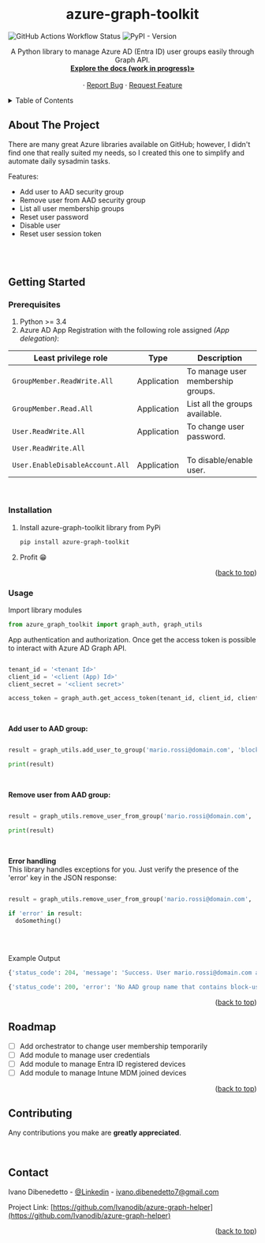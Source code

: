 <!-- PROJECT LOGO -->
<br />
<!--<div align="center">
  <a href="https://github.com/othneildrew/Best-README-Template">
     <img src="images/logo.png" alt="Logo" width="80" height="80">
  </a>-->

  <h1 align="center">azure-graph-toolkit</h1>

  ![GitHub Actions Workflow Status](https://img.shields.io/github/actions/workflow/status/Ivanodib/azure-graph-helper/.github%2Fworkflows%2Fdeployment-pipeline.yml?style=flat) ![PyPI - Version](https://img.shields.io/pypi/v/azure-graph-toolkit) 




  <p align="center">
    A Python library to manage Azure AD (Entra ID) user groups easily through Graph API.
    <br />
    <a href=https://github.com/Ivanodib/azure-graph-toolkit><strong>Explore the docs (work in progress)»</strong></a>
    <br />
    <br />
    ·
    <a href="https://github.com/Ivanodib/azure-graph-toolkit/issues">Report Bug</a>
    ·
    <a href="https://github.com/Ivanodib/azure-graph-toolkit/issues">Request Feature</a>
  </p>
</div>



<!-- TABLE OF CONTENTS -->
<details>
  <summary>Table of Contents</summary>
  <ol>
    <li>
      <a href="#about-the-project">About The Project</a>
      <ul>
        <li><a href="#built-with">Built With</a></li>
      </ul>
    </li>
    <li>
      <a href="#getting-started">Getting Started</a>
      <ul>
        <li><a href="#prerequisites">Prerequisites</a></li>
        <li><a href="#installation">Installation</a></li>
      </ul>
    </li>
    <li><a href="#usage">Usage</a></li>
    <li><a href="#roadmap">Roadmap</a></li>
    <li><a href="#contributing">Contributing</a></li>
    <li><a href="#license">License</a></li>
    <li><a href="#contact">Contact</a></li>
    <li><a href="#acknowledgments">Acknowledgments</a></li>
  </ol>
</details>



<!-- ABOUT THE PROJECT -->
## About The Project
There are many great Azure libraries available on GitHub; however, I didn't find one that really suited my needs, so I created this one to simplify and automate daily sysadmin tasks.

Features:
* Add user to AAD security group
* Remove user from AAD security group
* List all user membership groups
* Reset user password
* Disable user
* Reset user session token

<!-- Here's why:
* Automate Sysadmin daily task
* Get user and groups informations. -->

<br>
<br>


<!-- GETTING STARTED -->
## Getting Started


### Prerequisites

1. Python >= 3.4
2. Azure AD App Registration with the following role assigned *(App delegation)*:


| Least privilege role | Type | Description |
| --- | --- | --- |
| `GroupMember.ReadWrite.All` | Application | To manage user membership groups. |
| `GroupMember.Read.All` | Application | List all the groups available. |
| `User.ReadWrite.All` | Application | To change user password. |
| `User.ReadWrite.All`         |             |                         |
`User.EnableDisableAccount.All`| Application | To disable/enable user. |

<br>

### Installation

1. Install azure-graph-toolkit library from PyPi 
   ```sh
   pip install azure-graph-toolkit
    ```
2. Profit 😁

<p align="right">(<a href="#readme-top">back to top</a>)</p>



<!-- USAGE EXAMPLES -->
### Usage

Import library modules

```python
from azure_graph_toolkit import graph_auth, graph_utils
   ```

App authentication and authorization. Once get the access token is possible to interact with Azure AD Graph API.
```python

tenant_id = '<tenant Id>'
client_id = '<client (App) Id>'
client_secret = '<client secret>'

access_token = graph_auth.get_access_token(tenant_id, client_id, client_secret)
   ```

<br>


**Add user to AAD group:**
```python

result = graph_utils.add_user_to_group('mario.rossi@domain.com', 'block-usb-group', access_token)

print(result)


 ```

<br>

 **Remove user from AAD group:**
```python

result = graph_utils.remove_user_from_group('mario.rossi@domain.com', 'block-usb-group', access_token)

print(result)
 ```
 <br>

 **Error handling**<br>
 This library handles exceptions for you. Just verify the presence of the 'error' key in the JSON response: 
```python

result = graph_utils.remove_user_from_group('mario.rossi@domain.com', 'block-usb-group', access_token)

if 'error' in result:
  doSomething()
   
 ```
<br>

  Example Output
 ```python
 {'status_code': 204, 'message': 'Success. User mario.rossi@domain.com added to AAD group block-usb-group.'}
 
 ```
 ```python
 {'status_code': 200, 'error': 'No AAD group name that contains block-usb-group found. Try another name.'}
 ```


<!--_For more examples, please refer to the [Documentation](https://example.com)_ -->

<p align="right">(<a href="#readme-top">back to top</a>)</p>



<!-- ROADMAP -->
## Roadmap

- [ ] Add orchestrator to change user membership temporarily
- [ ] Add module to manage user credentials
- [ ] Add module to manage Entra ID registered devices
- [ ] Add module to manage Intune MDM joined devices

<!-- See the [open issues](https://github.com/othneildrew/Best-README-Template/issues) for a full list of proposed features (and known issues). -->

<p align="right">(<a href="#readme-top">back to top</a>)</p>


<!-- CONTRIBUTING -->
## Contributing
Any contributions you make are **greatly appreciated**.

<br>



<!-- CONTACT -->
## Contact
Ivano Dibenedetto - [@Linkedin](https://www.linkedin.com/in/ivano-dibenedetto-b526ab188/) - ivano.dibenedetto7@gmail.com

Project Link: [https://github.com/Ivanodib/azure-graph-helper](https://github.com/Ivanodib/azure-graph-helper)

<p align="right">(<a href="#readme-top">back to top</a>)</p>
